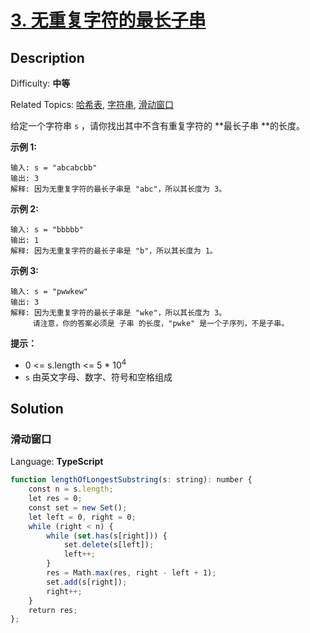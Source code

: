 # [3\. 无重复字符的最长子串](https://leetcode.cn/problems/longest-substring-without-repeating-characters/)

## Description

Difficulty: **中等**  

Related Topics: [哈希表](https://leetcode.cn/tag/hash-table/), [字符串](https://leetcode.cn/tag/string/), [滑动窗口](https://leetcode.cn/tag/sliding-window/)

给定一个字符串 `s` ，请你找出其中不含有重复字符的 **最长子串 **的长度。

**示例 1:**

```
输入: s = "abcabcbb"
输出: 3 
解释: 因为无重复字符的最长子串是 "abc"，所以其长度为 3。
```

**示例 2:**

```
输入: s = "bbbbb"
输出: 1
解释: 因为无重复字符的最长子串是 "b"，所以其长度为 1。
```

**示例 3:**

```
输入: s = "pwwkew"
输出: 3
解释: 因为无重复字符的最长子串是 "wke"，所以其长度为 3。
     请注意，你的答案必须是 子串 的长度，"pwke" 是一个子序列，不是子串。
```

**提示：**

* 0 <= s.length <= 5 * 10<sup>4</sup>
* `s` 由英文字母、数字、符号和空格组成

## Solution

### 滑动窗口

Language: **TypeScript**

```typescript
function lengthOfLongestSubstring(s: string): number {
    const n = s.length;
    let res = 0;
    const set = new Set();
    let left = 0, right = 0;
    while (right < n) {
        while (set.has(s[right])) {
            set.delete(s[left]);
            left++;
        }
        res = Math.max(res, right - left + 1);
        set.add(s[right]);
        right++;
    }
    return res;
};
```

